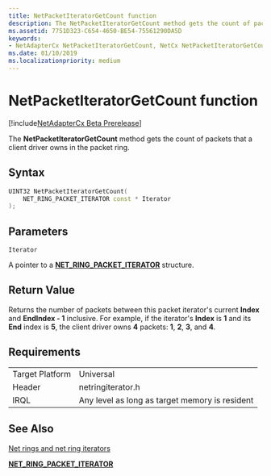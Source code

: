 ```yaml
---
title: NetPacketIteratorGetCount function
description: The NetPacketIteratorGetCount method gets the count of packets that a client driver owns in the packet ring.
ms.assetid: 7751D323-C654-4650-BE54-75561290DA5D
keywords:
- NetAdapterCx NetPacketIteratorGetCount, NetCx NetPacketIteratorGetCount
ms.date: 01/10/2019
ms.localizationpriority: medium
---
```


# NetPacketIteratorGetCount function

[!include[NetAdapterCx Beta Prerelease](../netcx-beta-prerelease.md)]

The **NetPacketIteratorGetCount** method gets the count of packets that a client driver owns in the packet ring.

## Syntax

```cpp
UINT32 NetPacketIteratorGetCount(
    NET_RING_PACKET_ITERATOR const * Iterator
);
```

## Parameters

`Iterator`

A pointer to a [**NET_RING_PACKET_ITERATOR**](net-ring-packet-iterator.md) structure.

## Return Value

Returns the number of packets between this packet iterator's current **Index** and **EndIndex - 1** inclusive. For example, if the iterator's **Index** is **1** and its **End** index is **5**, the client driver owns **4** packets: **1**, **2**, **3**, and **4**.

## Requirements

|  |  |
| --- | --- |
| Target Platform | Universal |
| Header | netringiterator.h |
| IRQL | Any level as long as target memory is resident |

## See Also

[Net rings and net ring iterators](net-rings-and-net-ring-iterators.md)

[**NET_RING_PACKET_ITERATOR**](net-ring-packet-iterator.md)